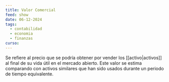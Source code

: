 ```yaml
---
title: Valor Comercial
feed: show
date: 06-12-2024
tags:
  - contabilidad
  - economia
  - finanzas
curso:
---
```

Se refiere al precio que se podría obtener por vender los [[activo|activos]] al final de su vida útil en el mercado abierto. Este valor se estima comparando con activos similares que han sido usados durante un periodo de tiempo equivalente.